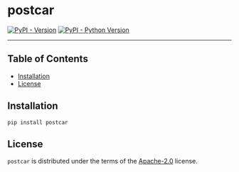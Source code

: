 # postcar

[![PyPI - Version](https://img.shields.io/pypi/v/postcar.svg)](https://pypi.org/project/postcar)
[![PyPI - Python Version](https://img.shields.io/pypi/pyversions/postcar.svg)](https://pypi.org/project/postcar)

---

## Table of Contents

- [Installation](#installation)
- [License](#license)

## Installation

```console
pip install postcar
```

## License

`postcar` is distributed under the terms of the [Apache-2.0](https://spdx.org/licenses/Apache-2.0.html) license.
